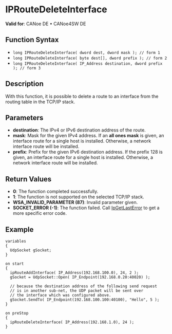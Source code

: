 # IPRouteDeleteInterface

**Valid for**: CANoe DE • CANoe4SW DE

## Function Syntax

- `long IPRouteDeleteInterface( dword dest, dword mask ); // form 1`
- `long IPRouteDeleteInterface( byte dest[], dword prefix ); // form 2`
- `long IPRouteDeleteInterface( IP_Address destination, dword prefix ); // form 3`

## Description

With this function, it is possible to delete a route to an interface from the routing table in the TCP/IP stack.

## Parameters

- **destination**: The IPv4 or IPv6 destination address of the route.
- **mask**: Mask for the given IPv4 address. If an **all ones mask** is given, an interface route for a single host is installed. Otherwise, a network interface route will be installed.
- **prefix**: Prefix for the given IPv6 destination address. If the prefix 128 is given, an interface route for a single host is installed. Otherwise, a network interface route will be installed.

## Return Values

- **0**: The function completed successfully.
- **1**: The function is not supported on the selected TCP/IP stack.
- **WSA_INVALID_PARAMETER (87)**: Invalid parameter given.
- **SOCKET_ERROR (-1)**: The function failed. Call [IpGetLastError](CAPLfunctionIPGetLastError.md) to get a more specific error code.

## Example

```plaintext
variables
{
  UdpSocket gSocket;
}

on start
{
  ipRouteAddInterface( IP_Address(192.168.100.0), 24, 2 );
  gSocket = UdpSocket::Open( IP_Endpoint(192.168.0.20:40020) );

  // because the destination address of the following send request
  // is in another sub-net, the UDP packet will be sent over
  // the interface which was configured above.
  gSocket.SendTo( IP_Endpoint(192.168.100.100:40100), "Hello", 5 );
}

on preStop
{
  ipRouteDeleteInterface( IP_Address(192.168.1.0), 24 );
}
```
